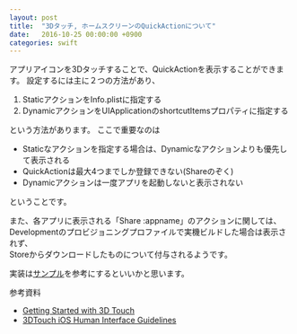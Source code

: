 ```yaml
---
layout: post
title:  "3Dタッチ, ホームスクリーンのQuickActionについて"
date:   2016-10-25 00:00:00 +0900
categories: swift
---
```


アプリアイコンを3Dタッチすることで、QuickActionを表示することができます。
設定するには主に２つの方法があり、

1. StaticアクションをInfo.plistに指定する 
2. DynamicアクションをUIApplicationのshortcutItemsプロパティに指定する 

という方法があります。
ここで重要なのは

* Staticなアクションを指定する場合は、Dynamicなアクションよりも優先して表示される  
* QuickActionは最大4つまでしか登録できない(Shareのぞく)  
* Dynamicアクションは一度アプリを起動しないと表示されない  

ということです。

また、各アプリに表示される「Share :appname」のアクションに関しては、 
Developmentのプロビジョニングプロファイルで実機ビルドした場合は表示されず、  
Storeからダウンロードしたものについて付与されるようです。

実装は[サンプル](https://developer.apple.com/library/content/samplecode/ApplicationShortcuts/Introduction/Intro.html#//apple_ref/doc/uid/TP40016545)を参考にするといいかと思います。

参考資料  

* [Getting Started with 3D Touch](https://developer.apple.com/library/content/documentation/UserExperience/Conceptual/Adopting3DTouchOniPhone/)
* [3DTouch iOS Human Interface Guidelines](https://developer.apple.com/ios/human-interface-guidelines/interaction/3d-touch/)

